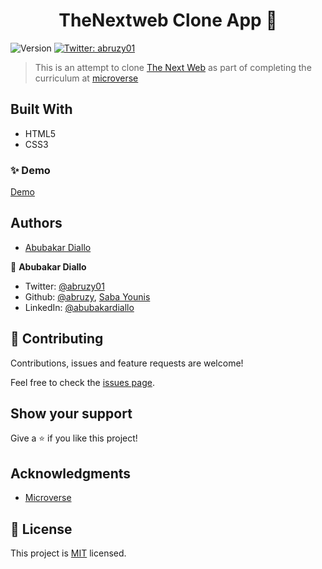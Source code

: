 <h1 align="center">TheNextweb Clone App 👋</h1>
<p>
  <img alt="Version" src="https://img.shields.io/badge/version-0.1.0-blue.svg?cacheSeconds=2592000" />
  <a href="https://twitter.com/abruzy01" target="_blank">
    <img alt="Twitter: abruzy01" src="https://img.shields.io/twitter/follow/abruzy01.svg?style=social" />
  </a>
</p>

> This is an attempt to clone [The Next Web](https://thenextweb.com) as part of completing the curriculum at [microverse](https://microverse.org)

## Built With

- HTML5
- CSS3

### ✨ Demo

[Demo](https://rawcdn.githack.com/abruzy/thenextweb/103a0357974b282525dbe2eff0ae9b3f8e64fd59/index.html)

## Authors

- [Abubakar Diallo](https://github.com/abruzy)


👤 **Abubakar Diallo**

* Twitter: [@abruzy01](https://twitter.com/abruzy01)
* Github: [@abruzy](https://github.com/abruzy),
          [Saba Younis](https://github.com/sabayounis)
* LinkedIn: [@abubakardiallo](https://linkedin.com/in/abubakardiallo)

## 🤝 Contributing

Contributions, issues and feature requests are welcome!

Feel free to check the [issues page](https://github.com/abruzy/react-meal-catalogue/issues).

## Show your support

Give a ⭐️ if you like this project!

## Acknowledgments

- [Microverse](https://www.microverse.org/)

## 📝 License

This project is [MIT](lic.url) licensed.